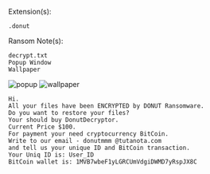 Extension(s): 
```
.donut
```
Ransom Note(s): 
```
decrypt.txt
Popup Window
Wallpaper
```
![popup](https://github.com/user-attachments/assets/5af2cce8-7033-4902-8a75-53b7e92781a4)
![wallpaper](https://github.com/user-attachments/assets/23059899-123f-42b5-a056-6a4ef048315c)
```
Hi.
All your files have been ENCRYPTED by DONUT Ransomware.
Do you want to restore your files?
Your should buy DonutDecryptor.
Current Price $100.
For payment your need cryptocurrency BitCoin.
Write to our email - donutmmm @tutanota.com
and tell us your unique ID and BitCoin transaction.
Your Uniq ID is: User_ID
BitCoin wallet is: 1MVB7wbeF1yLGRCUmVdgiDWMD7yRspJX8C
```
